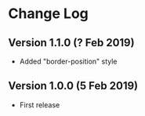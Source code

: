 # Change Log

##  Version 1.1.0 (? Feb 2019)
- Added "border-position" style

##  Version 1.0.0 (5 Feb 2019)
- First release